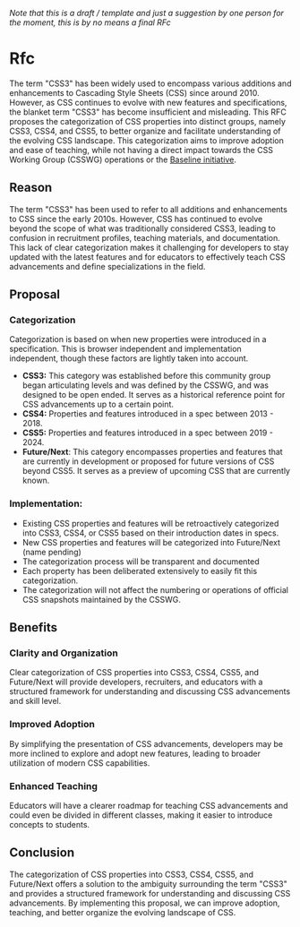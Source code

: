 *Note that this is a draft / template and just a suggestion by one person for the moment, this is by no means a final RFc*

# Rfc
The term "CSS3" has been widely used to encompass various additions and enhancements to Cascading Style Sheets (CSS) since around 2010. However, as CSS continues to evolve with new features and specifications, the blanket term "CSS3" has become insufficient and misleading. This RFC proposes the categorization of CSS properties into distinct groups, namely CSS3, CSS4, and CSS5, to better organize and facilitate understanding of the evolving CSS landscape. This categorization aims to improve adoption and ease of teaching, while not having a direct impact towards the CSS Working Group (CSSWG) operations or the [Baseline initiative](https://web.dev/baseline). 

## Reason

The term "CSS3" has been used to refer to all additions and enhancements to CSS since the early 2010s. However, CSS has continued to evolve beyond the scope of what was traditionally considered CSS3, leading to confusion in recruitment profiles, teaching materials, and documentation. This lack of clear categorization makes it challenging for developers to stay updated with the latest features and for educators to effectively teach CSS advancements and define specializations in the field.

## Proposal

### Categorization
Categorization is based on when new properties were introduced in a specification. This is browser independent and implementation independent, though these factors are lightly taken into account.


* **CSS3:** This category was established before this community group began articulating levels and was defined by the CSSWG, and was designed to be open ended. It serves as a historical reference point for CSS advancements up to a certain point.
* **CSS4:** Properties and features introduced in a spec between 2013 - 2018.
* **CSS5:** Properties and features introduced in a spec between 2019 - 2024.
* **Future/Next**: This category encompasses properties and features that are currently in development or proposed for future versions of CSS beyond CSS5. It serves as a preview of upcoming CSS that are currently known.

### Implementation:

* Existing CSS properties and features will be retroactively categorized into CSS3, CSS4, or CSS5 based on their introduction dates in specs.
* New CSS properties and features will be categorized into Future/Next (name pending)
* The categorization process will be transparent and documented
* Each property has been deliberated extensively to easily fit this categorization.
* The categorization will not affect the numbering or operations of official CSS snapshots maintained by the CSSWG.

## Benefits

### Clarity and Organization
Clear categorization of CSS properties into CSS3, CSS4, CSS5, and Future/Next will provide developers, recruiters, and educators with a structured framework for understanding and discussing CSS advancements and skill level.

### Improved Adoption
By simplifying the presentation of CSS advancements, developers may be more inclined to explore and adopt new features, leading to broader utilization of modern CSS capabilities.

### Enhanced Teaching
Educators will have a clearer roadmap for teaching CSS advancements and could even be divided in different classes, making it easier to introduce concepts to students.

## Conclusion
The categorization of CSS properties into CSS3, CSS4, CSS5, and Future/Next offers a solution to the ambiguity surrounding the term "CSS3" and provides a structured framework for understanding and discussing CSS advancements. By implementing this proposal, we can improve adoption, teaching, and better organize the evolving landscape of CSS.